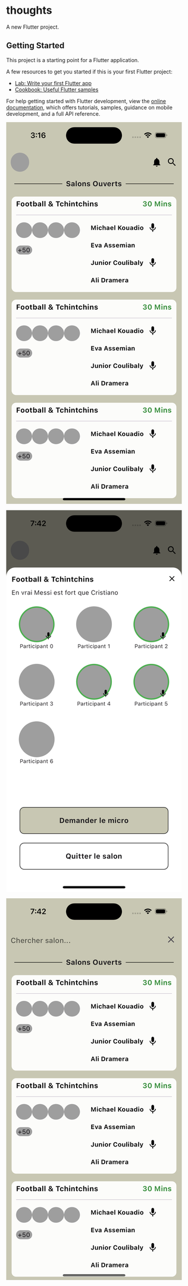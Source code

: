 # thoughts

A new Flutter project.

## Getting Started

This project is a starting point for a Flutter application.

A few resources to get you started if this is your first Flutter project:

- [Lab: Write your first Flutter app](https://docs.flutter.dev/get-started/codelab)
- [Cookbook: Useful Flutter samples](https://docs.flutter.dev/cookbook)

For help getting started with Flutter development, view the
[online documentation](https://docs.flutter.dev/), which offers tutorials,
samples, guidance on mobile development, and a full API reference.


![alt text](https://github.com/joshualyguessennd/clubhouse_ui/blob/main/simulator_screenshot_20625129-A728-4592-AEC1-562D56A2EDC4.png)

![alt text](https://github.com/joshualyguessennd/clubhouse_ui/blob/main/simulator_screenshot_A2F53A69-75EF-41A9-967F-15A54F88775E.png)

![alt text](https://github.com/joshualyguessennd/clubhouse_ui/blob/main/simulator_screenshot_BC1E2FA2-5C4B-485E-9A8A-50DB86B93EAC.png)
